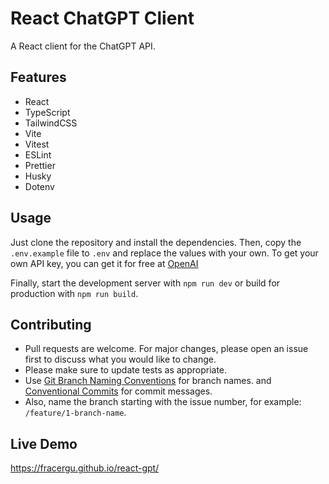 # React ChatGPT Client

A React client for the ChatGPT API.

## Features

- React
- TypeScript
- TailwindCSS
- Vite
- Vitest
- ESLint
- Prettier
- Husky
- Dotenv

## Usage

Just clone the repository and install the dependencies. Then, copy the `.env.example` file to `.env` and replace the values with your own.
To get your own API key, you can get it for free at [OpenAI](https://platform.openai.com/account/api-keys)

Finally, start the development server with `npm run dev` or build for production with `npm run build`.

## Contributing

- Pull requests are welcome. For major changes, please open an issue first to discuss what you would like to change.
- Please make sure to update tests as appropriate.
- Use [Git Branch Naming Conventions](https://gist.github.com/joshbuchea/6f47e86d2510bce28f8e7f42ae84c716) for branch names. and [Conventional Commits](https://www.conventionalcommits.org/en/v1.0.0/) for commit messages.
- Also, name the branch starting with the issue number, for example: `/feature/1-branch-name`.

## Live Demo

https://fracergu.github.io/react-gpt/
